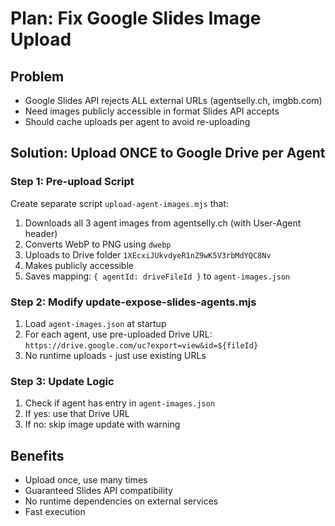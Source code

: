 # Plan: Fix Google Slides Image Upload

## Problem
- Google Slides API rejects ALL external URLs (agentselly.ch, imgbb.com)
- Need images publicly accessible in format Slides API accepts
- Should cache uploads per agent to avoid re-uploading

## Solution: Upload ONCE to Google Drive per Agent

### Step 1: Pre-upload Script
Create separate script `upload-agent-images.mjs` that:
1. Downloads all 3 agent images from agentselly.ch (with User-Agent header)
2. Converts WebP to PNG using `dwebp`
3. Uploads to Drive folder `1XEcxiJUkvdyeR1nZ9wK5V3rbMdYQC8Nv`
4. Makes publicly accessible
5. Saves mapping: `{ agentId: driveFileId }` to `agent-images.json`

### Step 2: Modify update-expose-slides-agents.mjs
1. Load `agent-images.json` at startup
2. For each agent, use pre-uploaded Drive URL: `https://drive.google.com/uc?export=view&id=${fileId}`
3. No runtime uploads - just use existing URLs

### Step 3: Update Logic
1. Check if agent has entry in `agent-images.json`
2. If yes: use that Drive URL
3. If no: skip image update with warning

## Benefits
- Upload once, use many times
- Guaranteed Slides API compatibility
- No runtime dependencies on external services
- Fast execution